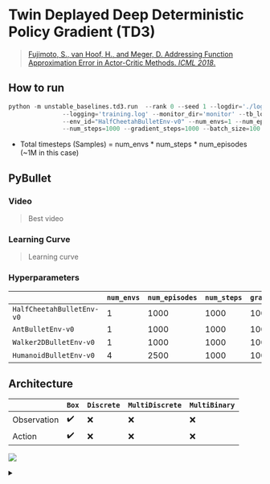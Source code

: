# Twin Deplayed Deep Deterministic Policy Gradient (TD3)

> [Fujimoto, S., van Hoof, H., and Meger, D. Addressing Function Approximation Error in Actor-Critic Methods. *ICML 2018*.](https://arxiv.org/abs/1802.09477)


## How to run
```python
python -m unstable_baselines.td3.run  --rank 0 --seed 1 --logdir='./log/{env_id}/td3/{rank}' \
               --logging='training.log' --monitor_dir='monitor' --tb_logdir='' --model_dir='model' \
               --env_id="HalfCheetahBulletEnv-v0" --num_envs=1 --num_episodes=1000 --min_buffer=10000 \
               --num_steps=1000 --gradient_steps=1000 --batch_size=100 --verbose=2
```

* Total timesteps (Samples) = num_envs * num_steps * num_episodes (~1M in this case)


## PyBullet

### Video

> Best video

### Learning Curve

> Learning curve

### Hyperparameters
|                           | `num_envs` | `num_episodes` | `num_steps` | `gradient_steps` | `batch_size` | `learing_rate` |`action_noise` |
|---------------------------|------------|----------------|-------------|------------------|--------------|----------------|----------------|
| `HalfCheetahBulletEnv-v0` | 1          | 1000           | 1000        | 1000             | 100          | 1e-3           | `None`         |
| `AntBulletEnv-v0`         | 1          | 1000           | 1000        | 1000             | 100          | 1e-3           | `None`         |
| `Walker2DBulletEnv-v0`    | 1          | 1000           | 1000        | 1000             | 100          | 1e-3           | `None`         |
| `HumanoidBulletEnv-v0`    | 4          | 2500           | 1000        | 1000             | 256          | 3e-4           | `None`         |



## Architecture

|             | `Box`              | `Discrete` | `MultiDiscrete` | `MultiBinary` |
|-------------|--------------------|------------|-----------------|---------------|
| Observation | :heavy_check_mark: | :x:        | :x:             | :x:           |
| Action      | :heavy_check_mark: | :x:        | :x:             | :x:           |

<img src='https://g.gravizo.com/svg?
digraph D {
    splines=false;
    node [shape=box, color=black, fontsize=12, height=0.1, width=0.1];
    input1[label="Observation"];
    input2[shape=record, label="Observation|Action"];
    subgraph cluster_actor{
        label="Actor";
        labeljust="l";
        graph[style=dotted];
        actor [shape=record, label="{Dense(400)|ReLU|Dense(300)|ReLU|Dense(Action space)|Tanh}"]
    }
    subgraph cluster_critic{
        label="Critic";
        labeljust="l";
        graph[style=dotted];
        critic [shape=record, label="{Dense(400)|ReLU|Dense(300)|ReLU|Dense(1)}"]
    }    
    input1 -> actor:n;
    input2 -> critic:n;
    actor:s -> pi;
    critic:s -> v;
    pi[label="Action"];
    v[label="Value"]
}'/>

<details>
<summary></summary>
td3_arch
digraph D {
    splines=false;
    node [shape=box, color=black, fontsize=12, height=0.1, width=0.1]
    
    input1[label="Observation"];
    input2[shape=record, label="Observation|Action"];
    
    subgraph cluster_actor{
        label="Actor";
        labeljust="l";
        graph[style=dotted];
        actor [shape=record, label="{Dense(400)|ReLU|Dense(300)|ReLU|Dense(Action space)|Tanh}"]
    }
    
    subgraph cluster_critic{
        label="Critic";
        labeljust="l";
        graph[style=dotted];
        critic [shape=record, label="{Dense(400)|ReLU|Dense(300)|ReLU|Dense(1)}"]
    }    
    
    input1 -> actor:n;
    input2 -> critic:n;
    
    actor:s -> pi[ltail=cluster_actor];
    critic:s -> v[ltail=cluster_critic];
    
    pi[label="Action"];
    v[label="Value"]
}
td3_arch
</details>